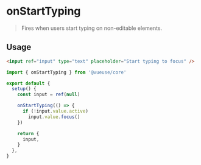 # onStartTyping

> Fires when users start typing on non-editable elements.

## Usage

```html
<input ref="input" type="text" placeholder="Start typing to focus" />
```

```ts {7-10}
import { onStartTyping } from '@vueuse/core'

export default {
  setup() {
    const input = ref(null)

    onStartTyping(() => {
      if (!input.value.active)
        input.value.focus()
    })

    return {
      input,
    }
  },
}
```
